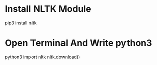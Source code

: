 # Install NLTK Module
pip3 install nltk

# Open Terminal And Write python3
python3
import nltk
nltk.download()

